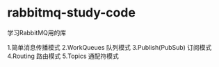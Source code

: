 # rabbitmq-study-code
学习RabbitMQ用的库

1.简单消息传播模式
2.WorkQueues 队列模式
3.Publish(PubSub) 订阅模式
4.Routing 路由模式
5.Topics 通配符模式
